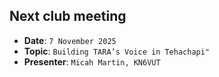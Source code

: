 ## Next club meeting
* **Date**: `7 November 2025`
* **Topic**: `Building TARA’s Voice in Tehachapi"`
* **Presenter**: `Micah Martin, KN6VUT`
